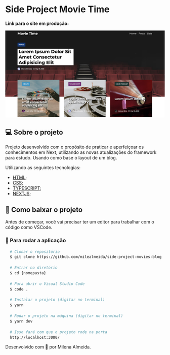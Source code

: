 # Side Project Movie Time

<strong>Link para o site em produção:</strong>

<img src="./.github/print.png" />

## 💻 Sobre o projeto

Projeto desenvolvido com o propósito de praticar e aperfeiçoar os conhecimentos em Next, utilizando as novas atualizações do framework para estudo. Usando como base o layout de um blog.

Utilizando as seguintes tecnologias:
  - [HTML](https://developer.mozilla.org/en-US/docs/Web/HTML);
  - [CSS](https://developer.mozilla.org/en-US/docs/Web/CSS);
  - [TYPESCRIPT](https://www.typescriptlang.org/);
  - [NEXTJS](https://nextjs.org/);

  ## 🚨 Como baixar o projeto

  Antes de começar, você vai precisar ter um editor para trabalhar com o código como VSCode.

  ### 🏁 Para rodar a aplicação

  ```bash
    # Clonar o repositório
    $ git clone https://github.com/milealmeida/side-project-movies-blog

    # Entrar no diretório
    $ cd {nomepasta}

    # Para abrir o Visual Studio Code
    $ code .

    # Instalar o projeto (digitar no terminal)
    $ yarn

    # Rodar o projeto na máquina (digitar no terminal)
    $ yarn dev

    # Isso fará com que o projeto rode na porta
    http://localhost:3000/
```

  Desenvolvido com 💙 por Milena Almeida.

